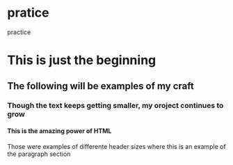 # pratice
practice
<h1>This is just the beginning</h1>
<h2>The following will be examples of my craft</h2>
<h3>Though the text keeps getting smaller, my oroject continues to grow</3h> 
<h4>This is the amazing power of HTML</h4>
<p>Those were examples of differente header sizes where this is an example of the paragraph section</p>
<!-- here is an example of a comment that wont show when the code is ran -->
<!-- even if you put a header in the comment, it wont show such as <h1>Testing</h1> -->
<!-- Search Engine Optimization (SEO) and accessibility is helped by html5
The main HTML5 tag helps search engines and other developers find the main content of your page-->
